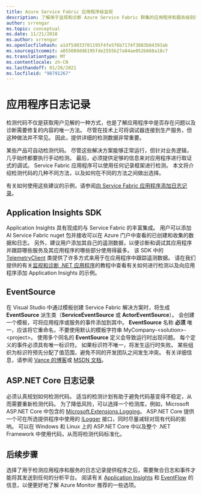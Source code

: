 ```yaml
---
title: Azure Service Fabric 应用程序级监视
description: 了解用于监视和诊断 Azure Service Fabric 群集的应用程序和服务级别的事件和日志。
author: srrengar
ms.topic: conceptual
ms.date: 11/21/2018
ms.author: srrengar
ms.openlocfilehash: a1df5d033701195f4fe5f6b7174f3883b84393ab
ms.sourcegitcommit: a055089dd6195fde2555b27a84ae052b668a18c7
ms.translationtype: MT
ms.contentlocale: zh-CN
ms.lasthandoff: 01/26/2021
ms.locfileid: "98791267"
---
```

# <a name="application-logging"></a>应用程序日志记录

检测代码不仅是获取用户见解的一种方式，也是了解应用程序中是否存在问题以及诊断需要修复的内容的唯一方法。 尽管在技术上可将调试器连接到生产服务，但这种做法并不常见。 因此，提供详细的检测数据非常重要。

某些产品可自动检测代码。 尽管这些解决方案能够正常运行，但针对业务逻辑，几乎始终都要执行手动检测。 最后，必须提供足够的信息来对应用程序进行取证式的调试。 Service Fabric 应用程序可以使用任何记录框架进行检测。 本文将介绍检测代码的几种不同方法，以及如何在不同的方法之间做出选择。 

有关如何使用这些建议的示例，请参阅[向 Service Fabric 应用程序添加日志记录](service-fabric-how-to-diagnostics-log.md)。

## <a name="application-insights-sdk"></a>Application Insights SDK

Application Insights 具有现成的与 Service Fabric 的丰富集成。 用户可以添加 AI Service Fabric nuget 包并接收可以在 Azure 门户中查看的已创建和收集的数据和日志。 另外，建议用户添加其自己的遥测数据，以便诊断和调试其应用程序并跟踪哪些服务及其应用程序的哪些部分使用得最多。 该 SDK 中的 [TelemetryClient](/dotnet/api/microsoft.applicationinsights.telemetryclient) 类提供了许多方式来用于在应用程序中跟踪遥测数据。 请在我们提供的有关[监视和诊断 .NET 应用程序](service-fabric-tutorial-monitoring-aspnet.md)的教程中查看有关如何进行检测以及向应用程序添加 Application Insights 的示例。

## <a name="eventsource"></a>EventSource

在 Visual Studio 中通过模板创建 Service Fabric 解决方案时，将生成 **EventSource** 派生类（**ServiceEventSource** 或 **ActorEventSource**）。 会创建一个模板，可将应用程序或服务的事件添加到其中。 **EventSource** 名称 **必须** 唯一，应该将它重命名，不要使用默认的模板字符串 MyCompany-&lt;solution&gt;-&lt;project&gt;。 使用多个同名的 **EventSource** 定义会导致运行时出现问题。 每个定义的事件必须具有唯一标识符。 如果标识符不唯一，将发生运行时失败。 某些组织为标识符预先分配了值范围，避免不同的开发团队之间发生冲突。 有关详细信息，请参阅 [Vance 的博客](/archive/blogs/vancem/introduction-tutorial-logging-etw-events-in-c-system-diagnostics-tracing-eventsource)或 [MSDN 文档](/previous-versions/msp-n-p/dn774985(v=pandp.20))。

## <a name="aspnet-core-logging"></a>ASP.NET Core 日志记录

必须认真规划如何检测代码。 适当的检测计划有助于避免代码基变得不稳定，从而需要重新检测代码。 为了降低风险，可以选择一个检测库，例如，Microsoft ASP.NET Core 中包含的 [Microsoft.Extensions.Logging](https://www.nuget.org/packages/Microsoft.Extensions.Logging/)。 ASP.NET Core 提供一个可在所选提供程序中使用的 [ILogger](/dotnet/api/microsoft.extensions.logging.ilogger) 接口，同时尽量减轻对现有代码的影响。 可以在 Windows 和 Linux 上的 ASP.NET Core 中以及整个 .NET Framework 中使用代码，从而将检测代码标准化。

## <a name="next-steps"></a>后续步骤

选择了用于检测应用程序和服务的日志记录提供程序之后，需要聚合日志和事件才能将其发送到任何的分析平台。 阅读有关 [Application Insights](service-fabric-diagnostics-event-analysis-appinsights.md) 和 [EventFlow](service-fabric-diagnostics-event-aggregation-eventflow.md) 的信息，以便更好地了解 Azure Monitor 推荐的一些选项。
